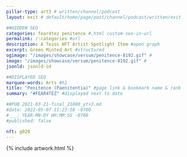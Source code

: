 ```yaml
---
pillar-type: art3 # written/channel/podcast
layout: exit # default/home/page/post/channel/podcast/written/exit

##HIDDEN SEO
categories: fear4tez penitence #.html custom-seo-in-url
permalink: /:categories #url
description: A Tezos NFT Artist Spotlight Item #open graph
excerpt: Green Minted Art #structured
ogimage: "/images/showcase/versum/penitence-8192.gif" #
image: "/images/showcase/versum/penitence-8192.gif" #
jsonld: jsonld-id

##DISPLAYED SEO
marquee-words: Arts #h1
title: "Penitence (Paenitentia)" #page link & bookmark name & rank
summary: "#FEAR4TEZ" #displayed next to date

##PUB 2021-03-21-final_21080_yt+3.md
#date: 2022-05-07 11:23:58 -0700
#___: YEAR-MN-DY HH:MM:SS -0700
#published: false

nft: g028
---
```

{% include artwork.html %}